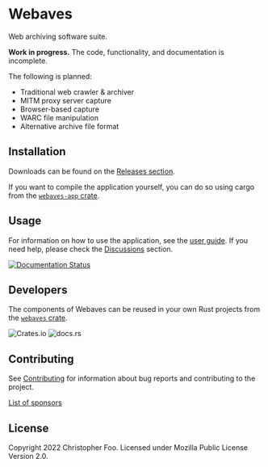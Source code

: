 # Webaves

Web archiving software suite.

**Work in progress.** The code, functionality, and documentation is incomplete.

The following is planned:

* Traditional web crawler & archiver
* MITM proxy server capture
* Browser-based capture
* WARC file manipulation
* Alternative archive file format

## Installation

Downloads can be found on the [Releases section](https://github.com/chfoo/webaves/releases).

If you want to compile the application yourself, you can do so using cargo from the [`webaves-app` crate](crates/webaves-app/README.md).

## Usage

For information on how to use the application, see the [user guide](https://webaves.readthedocs.io/). If you need help, please check the [Discussions](https://github.com/chfoo/webaves/discussions) section.

 [![Documentation Status](https://readthedocs.org/projects/webaves/badge/?version=latest)](https://webaves.readthedocs.io/en/latest/?badge=latest)

## Developers

The components of Webaves can be reused in your own Rust projects from the [`webaves` crate](crates/webaves/README.md).

![Crates.io](https://img.shields.io/crates/v/webaves) ![docs.rs](https://img.shields.io/docsrs/webaves)

## Contributing

See [Contributing](CONTRIBUTING.md) for information about bug reports and contributing to the project.

[List of sponsors](sponsors.md)

## License

Copyright 2022 Christopher Foo. Licensed under Mozilla Public License Version 2.0.
